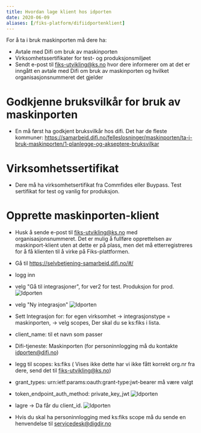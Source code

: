 ```yaml
---
title: Hvordan lage klient hos idporten
date: 2020-06-09
aliases: [/fiks-platform/difiidportenklient]
---
```

For å ta i bruk maskinporten må dere ha:
- Avtale med Difi om bruk av maskinporten
- Virksomhetssertifikater for test- og produksjonsmiljøet
- Sendt e-post til fiks-utvikling@ks.no hvor dere informerer om at det er inngått en avtale med Difi om bruk av maskinporten og hvilket organisasjonsnummeret det gjelder

# Godkjenne bruksvilkår for bruk av maskinporten
- En må først ha godkjent bruksvilkår hos difi. Det har de fleste kommuner: https://samarbeid.difi.no/felleslosninger/maskinporten/ta-i-bruk-maskinporten/1-planlegge-og-akseptere-bruksvilkar

# Virksomhetssertifikat
- Dere må ha virksomhetsertifikat fra Commfides eller Buypass. Test sertifikat for test og vanlig for produksjon.

# Opprette maskinporten-klient
- Husk å sende e-post til fiks-utvikling@ks.no med organisasjonsnummeret. Det er mulig å fullføre opprettelsen av maskinport-klient uten at dette er på plass, men det må etterregistreres for å få klienten til å virke på Fiks-plattformen.
- Gå til https://selvbetjening-samarbeid.difi.no/#/
- logg inn
- velg "Gå til integrasjoner", for ver2 for test. Produksjon for prod.
 ![Idporten](../images/difi-selvbetjening1.png "")
- velg "Ny integrasjon"
 ![Idporten](../images/difi-selvbetjening2.png "")
- Sett Integrasjon for: for egen virksomhet -> integrasjonstype = maskinporten,  -> velg scopes,  Der skal du se ks:fiks i lista.
- client_name: til et navn som passer
- Difi-tjeneste: Maskinporten (for personinnlogging må du kontakte idporten@difi.no)
- legg til scopes: ks:fiks ( Vises ikke dette har vi ikke fått korrekt org.nr fra dere, send det til fiks-utvikling@ks.no)
- grant_types: urn:ietf:params:oauth:grant-type:jwt-bearer må være valgt
- token_endpoint_auth_method: private_key_jwt 
![Idporten](../images/difi-selvbetjening3.png "")
- lagre -> Da får du client_id.
![Idporten](../images/difi-selvbetjening4.png "")

- Hvis du skal ha personinnlogging med ks:fiks scope må du sende en henvendelse til servicedesk@digdir.no

